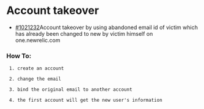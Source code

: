 # Account takeover

* [\#1021232](https://hackerone.com/reports/1021232)Account takeover by using abandoned email id of victim which has already been changed to new by victim himself on one.newrelic.com



### How To:

     1. create an account 

     2. change the email 

     3. bind the original email to another account

     4. the first account will get the new user's information

 





